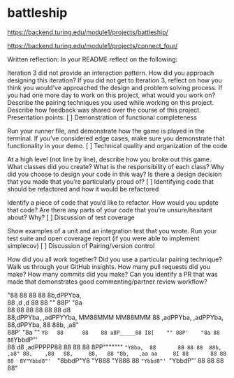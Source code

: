 # battleship
https://backend.turing.edu/module1/projects/battleship/

https://backend.turing.edu/module1/projects/connect_four/


Written reflection:
In your README reflect on the following:

Iteration 3 did not provide an interaction pattern. How did you approach designing this iteration? If you did not get to Iteration 3, reflect on how you think you would’ve approached the design and problem solving process.
If you had one more day to work on this project, what would you work on?
Describe the pairing techniques you used while working on this project.
Describe how feedback was shared over the course of this project.
Presentation points:
[ ] Demonstration of functional completeness

Run your runner file, and demonstrate how the game is played in the terminal. If you’ve considered edge cases, make sure you demonstrate that functionality in your demo.
[ ] Technical quality and organization of the code

At a high level (not line by line), describe how you broke out this game. What classes did you create? What is the responsibility of each class? Why did you choose to design your code in this way?
Is there a design decision that you made that you’re particularly proud of?
[ ] Identifying code that should be refactored and how it would be refactored

Identify a piece of code that you’d like to refactor. How would you update that code?
Are there any parts of your code that you’re unsure/hesitant about? Why?
[ ] Discussion of test coverage

Show examples of a unit and an integration test that you wrote.
Run your test suite and open coverage report (if you were able to implement simplecov)
[ ] Discussion of Pairing/version control

How did you all work together? Did you use a particular pairing technique?
Walk us through your GitHub insights. How many pull requests did you make? How many commits did you make?
Can you identify a PR that was made that demonstrates good commenting/partner review workflow?

"88                                     88                      88          88 8b,dPPYba,    
88                       ,d      ,d    88                      88          "" 88P'    "8a  
88                       88      88    88                      88             88       d8  
88,dPPYba,  ,adPPYYba, MM88MMM MM88MMM 88  ,adPPYba, ,adPPYba, 88,dPPYba,  88 88b,   ,a8"  
88P'    "8a ""     `Y8   88      88    88 a8P_____88 I8[    "" 88P'    "8a 88 88`YbbdP"'  
88       d8 ,adPPPPP88   88      88    88 8PP"""""""  `"Y8ba,  88       88 88 88 
88b,   ,a8" 88,    ,88   88,     88,   88 "8b,   ,aa aa     8I 88       88 88 88 
8Y"Ybbd8"'  `"8bbdP"Y8   "Y888   "Y888 88  `"Ybbd8"' `"YbbdP"' 88       88 88 88"
